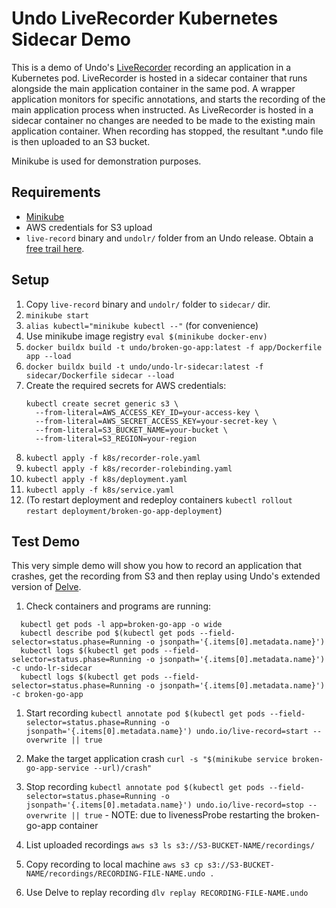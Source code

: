 # Undo LiveRecorder Kubernetes Sidecar Demo

This is a demo of Undo's [LiveRecorder](https://docs.undo.io/UsingTheLiveRecorderTool.html) recording an application in a Kubernetes pod.
LiveRecorder is hosted in a sidecar container that runs alongside the main application container in the same pod.
A wrapper application monitors for specific annotations, and starts the recording of the main application process when instructed. 
As LiveRecorder is hosted in a sidecar container no changes are needed to be made to the existing main application container.
When recording has stopped, the resultant *.undo file is then uploaded to an S3 bucket.

Minikube is used for demonstration purposes.

## Requirements

- [Minikube](https://minikube.sigs.k8s.io/docs/)
- AWS credentials for S3 upload
- `live-record` binary and `undolr/` folder from an Undo release. Obtain a [free trail here](https://undo.io/udb-free-trial/).


## Setup

1. Copy `live-record` binary and `undolr/` folder to `sidecar/` dir.
1. `minikube start`
1. `alias kubectl="minikube kubectl --"` (for convenience)
1. Use minikube image registry `eval $(minikube docker-env)`
1. `docker buildx build -t undo/broken-go-app:latest -f app/Dockerfile app --load`
1. `docker buildx build -t undo/undo-lr-sidecar:latest -f sidecar/Dockerfile sidecar --load`
1. Create the required secrets for AWS credentials:
   ```
   kubectl create secret generic s3 \
     --from-literal=AWS_ACCESS_KEY_ID=your-access-key \
     --from-literal=AWS_SECRET_ACCESS_KEY=your-secret-key \
     --from-literal=S3_BUCKET_NAME=your-bucket \
     --from-literal=S3_REGION=your-region
   ```
1. `kubectl apply -f k8s/recorder-role.yaml`
1. `kubectl apply -f k8s/recorder-rolebinding.yaml`
1. `kubectl apply -f k8s/deployment.yaml`
1. `kubectl apply -f k8s/service.yaml`
1. (To restart deployment and redeploy containers `kubectl rollout restart deployment/broken-go-app-deployment`)

## Test Demo

This very simple demo will show you how to record an application that crashes, get the recording from S3 and then replay using Undo's extended version of [Delve](https://docs.undo.io/GoDelve.html).

1. Check containers and programs are running:
```
  kubectl get pods -l app=broken-go-app -o wide
  kubectl describe pod $(kubectl get pods --field-selector=status.phase=Running -o jsonpath='{.items[0].metadata.name}')
  kubectl logs $(kubectl get pods --field-selector=status.phase=Running -o jsonpath='{.items[0].metadata.name}') -c undo-lr-sidecar
  kubectl logs $(kubectl get pods --field-selector=status.phase=Running -o jsonpath='{.items[0].metadata.name}') -c broken-go-app
```
1. Start recording `kubectl annotate pod $(kubectl get pods --field-selector=status.phase=Running -o jsonpath='{.items[0].metadata.name}') undo.io/live-record=start --overwrite || true`
1. Make the target application crash `curl -s "$(minikube service broken-go-app-service --url)/crash"`
1. Stop recording `kubectl annotate pod $(kubectl get pods --field-selector=status.phase=Running -o jsonpath='{.items[0].metadata.name}') undo.io/live-record=stop --overwrite || true` - NOTE: due to livenessProbe restarting the broken-go-app container

1. List uploaded recordings `aws s3 ls s3://S3-BUCKET-NAME/recordings/`
1. Copy recording to local machine `aws s3 cp s3://S3-BUCKET-NAME/recordings/RECORDING-FILE-NAME.undo .`
1. Use Delve to replay recording `dlv replay RECORDING-FILE-NAME.undo`